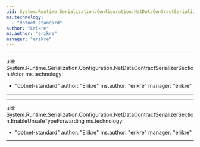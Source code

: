 ```yaml
---
uid: System.Runtime.Serialization.Configuration.NetDataContractSerializerSection
ms.technology: 
  - "dotnet-standard"
author: "Erikre"
ms.author: "erikre"
manager: "erikre"
---
```


---
uid: System.Runtime.Serialization.Configuration.NetDataContractSerializerSection.#ctor
ms.technology: 
  - "dotnet-standard"
author: "Erikre"
ms.author: "erikre"
manager: "erikre"
---

---
uid: System.Runtime.Serialization.Configuration.NetDataContractSerializerSection.EnableUnsafeTypeForwarding
ms.technology: 
  - "dotnet-standard"
author: "Erikre"
ms.author: "erikre"
manager: "erikre"
---
